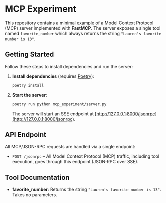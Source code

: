 # MCP Experiment

This repository contains a minimal example of a Model Context Protocol (MCP) server implemented with **FastMCP**. The server exposes a single tool named `favorite_number` which always returns the string `"Lauren's favorite number is 13"`.

## Getting Started

Follow these steps to install dependencies and run the server:

1. **Install dependencies** (requires [Poetry](https://python-poetry.org/)):
   ```bash
   poetry install
   ```
2. **Start the server**:
   ```bash
   poetry run python mcp_experiment/server.py
   ```
   The server will start an SSE endpoint at [http://127.0.0.1:8000/jsonrpc](http://127.0.0.1:8000/jsonrpc).

## API Endpoint

All MCP/JSON-RPC requests are handled via a single endpoint:

- `POST /jsonrpc` – All Model Context Protocol (MCP) traffic, including tool execution, goes through this endpoint (JSON‑RPC over SSE).

## Tool Documentation

- **favorite_number**: Returns the string `"Lauren's favorite number is 13"`. Takes no parameters.

